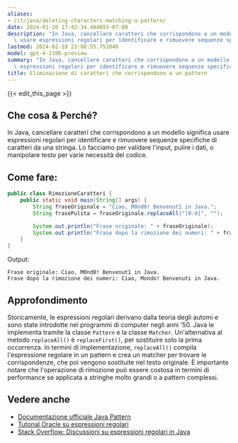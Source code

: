 ```yaml
---
aliases:
- /it/java/deleting-characters-matching-a-pattern/
date: 2024-01-20 17:42:34.484093-07:00
description: "In Java, cancellare caratteri che corrispondono a un modello significa\
  \ usare espressioni regolari per identificare e rimuovere sequenze specifiche di\u2026"
lastmod: 2024-02-18 23:08:55.751040
model: gpt-4-1106-preview
summary: "In Java, cancellare caratteri che corrispondono a un modello significa usare\
  \ espressioni regolari per identificare e rimuovere sequenze specifiche di\u2026"
title: Eliminazione di caratteri che corrispondono a un pattern
---
```


{{< edit_this_page >}}

## Che cosa & Perché?
In Java, cancellare caratteri che corrispondono a un modello significa usare espressioni regolari per identificare e rimuovere sequenze specifiche di caratteri da una stringa. Lo facciamo per validare l'input, pulire i dati, o manipolare testo per varie necessità del codice.

## Come fare:
```java
public class RimozioneCaratteri {
    public static void main(String[] args) {
        String fraseOriginale = "Ciao, M0nd0! Benvenut1 in Java.";
        String frasePulita = fraseOriginale.replaceAll("[0-9]", "");

        System.out.println("Frase originale: " + fraseOriginale);
        System.out.println("Frase dopo la rimozione dei numeri: " + frasePulita);
    }
}
```
Output:
```
Frase originale: Ciao, M0nd0! Benvenut1 in Java.
Frase dopo la rimozione dei numeri: Ciao, Mondo! Benvenuti in Java.
```

## Approfondimento
Storicamente, le espressioni regolari derivano dalla teoria degli automi e sono state introdotte nei programmi di computer negli anni '50. Java le implementa tramite la classe `Pattern` e la classe `Matcher`. Un'alternativa al metodo `replaceAll()` è `replaceFirst()`, per sostituire solo la prima occorrenza. In termini di implementazione, `replaceAll()` compila l'espressione regolare in un pattern e crea un matcher per trovare le corrispondenze, che poi vengono sostituite nel testo originale. È importante notare che l'operazione di rimozione può essere costosa in termini di performance se applicata a stringhe molto grandi o a pattern complessi.

## Vedere anche
- [Documentazione ufficiale Java Pattern](https://docs.oracle.com/en/java/javase/17/docs/api/java.base/java/util/regex/Pattern.html)
- [Tutorial Oracle su espressioni regolari](https://docs.oracle.com/javase/tutorial/essential/regex/)
- [Stack Overflow: Discussioni su espressioni regolari in Java](https://stackoverflow.com/questions/tagged/regex+java)
